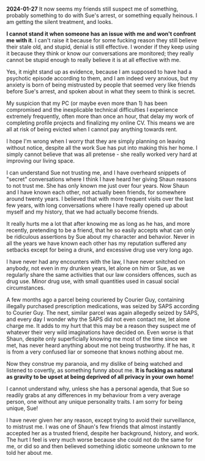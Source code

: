 **2024-01-27** It now seems my friends still suspect me of something, probably something to do with Sue's arrest, or something equally heinous. I am getting the silent treatment, and looks.

**I cannot stand it when someone has an issue with me and won't confront me with it**. I can't raise it because for some fucking reason they still believe their stale old, and stupid, denial is still effective. I wonder if they keep using it because they think or know our conversations are monitored; they really cannot be stupid enough to really believe it is at all effective with me. 

Yes, it might stand up as evidence, because I am supposed to have had a psychotic episode according to them, and I am indeed very anxious, but my anxiety is born of being mistrusted by people that seemed very like friends before Sue's arrest, and spoken about in what they seem to think is secret. 

My suspicion that my PC (or maybe even more than 1) has been compromised and the inexplicable technical difficulties I experience extremely frequently, often more than once an hour, that delay my work of completing profile projects and finalizing my online CV. This means we are all at risk of being evicted when I cannot pay anything towards rent. 

I hope I'm wrong when I worry that they are simply planning on leaving without notice, despite all the work Sue has put into making this her home. I simply cannot believe that was all pretense - she really worked very hard at improving our living space.

I can understand Sue not trusting me, and I have overheard snippets of "secret" conversations where I think I have heard her giving Shaun reasons to not trust me. She has only known me just over four years. Now Shaun and I have known each other, not actually been friends, for somewhere around twenty years. I believed that with more frequent visits over the last few years, with long conversations where I have really opened up about myself and my history, that we had actually become friends.

It really hurts me a lot that after knowing me as long as he has, and more recently, pretending to be a friend, that he so easily accepts what can only be ridiculous assertions by Sue about my character and behavior. Never in all the years we have known each other has my reputation suffered any setbacks except for being a drunk, and excessive drug use very long ago. 

I have never had any encounters with the law, I have never snitched on anybody, not even in my drunken years, let alone on him or Sue, as we regularly share the same activities that our law considers offences, such as drug use. Minor drug use, with small quantities used in casual social circumstances.

A few months ago a parcel being couriered by Courier Guy, containing illegally purchased prescription medications, was seized by SAPS according to Courier Guy. The next, similar parcel was again allegedly seized by SAPS, and every day I wonder why the SAPS did not even contact me, let alone charge me. It adds to my hurt that this may be a reason they suspect me of whatever their very wild imaginations have decided on. Even worse is that Shaun, despite only superficially knowing me most of the time since we met, has never heard anything about me not being trustworthy. If he has, it is from a very confused liar or someone that knows nothing about me.

Now they construe my paranoia, and my dislike of being watched and listened to covertly, as something funny about me. **It is fucking as natural as gravity to be upset at being deprived of all privacy in your own home!** 

I cannot understand why, unless she has a personal agenda, that Sue so readily grabs at any differences in my behaviour from a very average person, one without any unique personality traits. I am sorry for being unique, Sue! 

I have never given her any reason, except trying to avoid their surveillance, to mistrust me. I was one of Shaun's few friends that almost instantly accepted her as a trusted friend, despite her background, history, and work. The hurt I feel is very much worse because she could not do the same for me, or did so and then believed something idiotic someone unknown to me told her about me.